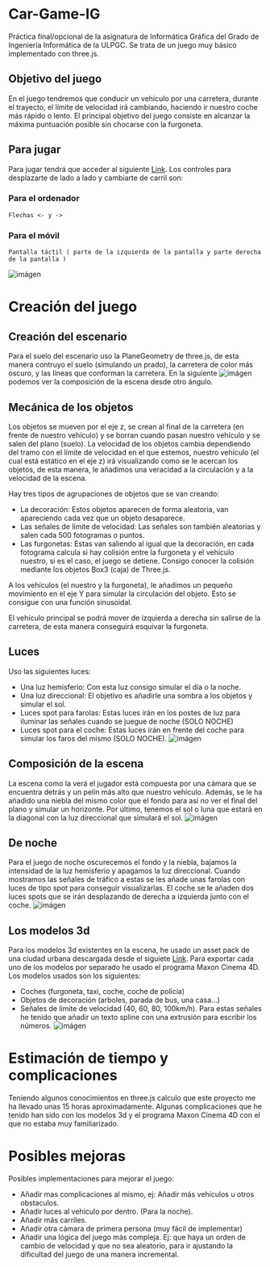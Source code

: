 # Car-Game-IG

Práctica final/opcional de la asignatura de Informática Gráfica del Grado de Ingeniería Informática de la ULPGC. Se trata de un juego muy básico implementado con three.js.

## Objetivo del juego
En el juego tendremos que conducir un vehículo por una carretera, durante el trayecto, el límite de velocidad irá cambiando, haciendo ir nuestro coche más rápido o lento. El principal objetivo del juego consiste en alcanzar la máxima puntuación posible sin chocarse con la furgoneta.

## Para jugar
Para jugar tendrá que acceder al siguiente [Link](https://jpereiro1.github.io/Car-Game-IG/ "enlace"). Los controles para desplazarte de lado a lado y cambiarte de carril son:
### Para el ordenador
    Flechas <- y ->
### Para el móvil
    Pantalla táctil ( parte de la izquierda de la pantalla y parte derecha de la pantalla )
![imágen](/public/readmeImage0.png)

# Creación del juego

## Creación del escenario
Para el suelo del escenario uso la PlaneGeometry de three.js, de esta manera contruyo el suelo (simulando un prado), la carretera de color más oscuro, y las líneas que conforman la carretera. En la siguiente ![imágen](/public/readmeImage1.png) podemos ver la composición de la escena desde otro ángulo.

## Mecánica de los objetos
Los objetos se mueven por el eje z, se crean al final de la carretera (en frente de nuestro vehículo) y se borran cuando pasan nuestro vehículo y se salen del plano (suelo). La velocidad de los objetos cambia dependiendo del tramo con el límite de velocidad en el que estemos, nuestro vehículo (el cual está estático en el eje z) irá visualizando como se le acercan los objetos, de esta manera, le añadimos una veracidad a la circulación y a la velocidad de la escena.

Hay tres tipos de agrupaciones de objetos que se van creando:
- La decoración: Estos objetos aparecen de forma aleatoria, van apareciendo cada vez que un objeto desaparece.
- Las señales de límite de velocidad: Las señales son también aleatorias y salen cada 500 fotogramas o puntos.
- Las furgonetas: Estas van saliendo al igual que la decoración, en cada fotograma calcula si hay colisión entre la furgoneta y el vehículo nuestro, si es el caso, el juego se detiene. Consigo conocer la colisión mediante los objetos Box3 (caja) de Three.js.

A los vehículos (el nuestro y la furgoneta), le añadimos un pequeño movimiento en el eje Y para simular la circulación del objeto. Esto se consigue con una función sinusoidal. 

El vehículo principal se podrá mover de izquierda a derecha sin salirse de la carretera, de esta manera conseguirá esquivar la furgoneta.

## Luces
Uso las siguientes luces:
- Una luz hemisferio: Con esta luz consigo simular el día o la noche.
- Una luz direccional: El objetivo es añadirle una sombra a los objetos y simular el sol.
- Luces spot para farolas: Estas luces irán en los postes de luz para iluminar las señales cuando se juegue de noche (SOLO NOCHE)
- Luces spot para el coche: Estas luces irán en frente del coche para simular los faros del mismo (SOLO NOCHE).
![imágen](/public/readmeImage3.png)

## Composición de la escena
La escena como la verá el jugador está compuesta por una cámara que se encuentra detrás y un pelín más alto que nuestro vehículo. Además, se le ha añadido una niebla del mismo color que el fondo para así no ver el final del plano y simular un horizonte. Por último, tenemos el sol o luna que estará en la diagonal con la luz direccional que simulará el sol.
![imágen](/public/background_menu.png)

## De noche
Para el juego de noche oscurecemos el fondo y la niebla, bajamos la intensidad de la luz hemisferio y apagamos la luz direccional. Cuando mostramos las señales de tráfico a estas se les añade unas farolas con luces de tipo spot para conseguir visualizarlas. El coche se le añaden dos luces spots que se irán desplazando de derecha a izquierda junto con el coche.
![imágen](/public/readmeImage2.png)


## Los modelos 3d
Para los modelos 3d existentes en la escena, he usado un asset pack de una ciudad urbana descargada desde el siguiete [Link](https://sketchfab.com/3d-models/free-low-poly-simple-urban-city-3d-asset-pack-310c806355814c3794f5e3022b38db85 "enlace"). Para exportar cada uno de los modelos por separado he usado el programa Maxon Cinema 4D. Los modelos usados son los siguientes:
- Coches (furgoneta, taxi, coche, coche de policía)
- Objetos de decoración (arboles, parada de bus, una casa...)
- Señales de límite de velocidad (40, 60, 80, 100km/h). Para estas señales he tenido que añadir un texto spline con una extrusión para escribir los números.
![imágen](/public/readmeImage4.png)

# Estimación de tiempo y complicaciones
Teniendo algunos conocimientos en three.js calculo que este proyecto me ha llevado unas 15 horas aproximadamente. Algunas complicaciones que he tenido han sido con los modelos 3d y el programa Maxon Cinema 4D con el que no estaba muy familiarizado.  

# Posibles mejoras
Posibles implementaciones para mejorar el juego:
- Añadir mas complicaciones al mismo, ej: Añadir más vehículos u otros obstaculos.
- Añadir luces al vehiculo por dentro. (Para la noche).
- Añadir más carriles.
- Añadir otra cámara de primera persona (muy fácil de implementar)
- Añadir una lógica del juego más compleja. Ej: que haya un orden de cambio de velocidad y que no sea aleatorio, para ir ajustando la dificultad del juego de una manera incremental.
